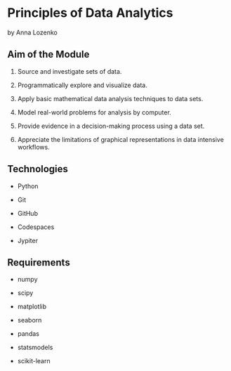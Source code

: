 # Principles of Data Analytics

by Anna Lozenko


## Aim of the Module

1. Source and investigate sets of data.

2. Programmatically explore and visualize data.

3. Apply basic mathematical data analysis techniques to data sets. 

4. Model real-world problems for analysis by computer.

5. Provide evidence in a decision-making process using a data set.

6. Appreciate the limitations of graphical representations in data intensive workflows. 


## Technologies

- Python 

- Git

- GitHub

- Codespaces 

- Jypiter 


## Requirements 

- numpy 

- scipy 

- matplotlib 

- seaborn 

- pandas

- statsmodels

- scikit-learn